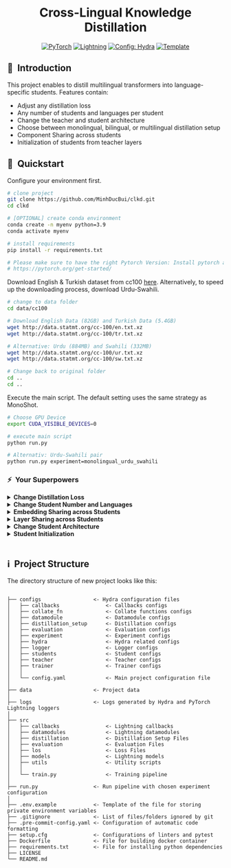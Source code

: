 <div align="center">

# Cross-Lingual Knowledge Distillation

<a href="https://pytorch.org/get-started/locally/"><img alt="PyTorch" src="https://img.shields.io/badge/PyTorch-ee4c2c?logo=pytorch&logoColor=white"></a>
<a href="https://pytorchlightning.ai/"><img alt="Lightning" src="https://img.shields.io/badge/-Lightning-792ee5?logo=pytorchlightning&logoColor=white"></a>
<a href="https://hydra.cc/"><img alt="Config: Hydra" src="https://img.shields.io/badge/Config-Hydra-89b8cd"></a>
<a href="https://github.com/ashleve/lightning-hydra-template"><img alt="Template" src="https://img.shields.io/badge/-Lightning--Hydra--Template-017F2F?style=flat&logo=github&labelColor=gray"></a><br>

</div>

## 📌&nbsp;&nbsp;Introduction
This project enables to distill multilingual transformers into language-specific students. Features contain:

- Adjust any distillation loss 
- Any number of students and languages per student
- Change the teacher and student architecture 
- Choose between monolingual, bilingual, or multilingual distillation setup
- Component Sharing across students
- Initialization of students from teacher layers

## 🚀&nbsp;&nbsp;Quickstart

Configure your environment first.

```bash
# clone project
git clone https://github.com/MinhDucBui/clkd.git
cd clkd

# [OPTIONAL] create conda environment
conda create -n myenv python=3.9
conda activate myenv

# install requirements
pip install -r requirements.txt

# Please make sure to have the right Pytorch Version: Install pytorch according to instructions
# https://pytorch.org/get-started/
```

Download English & Turkish dataset from cc100 [here](https://data.statmt.org/cc-100/). Alternatively, to speed up the downloading process, download Urdu-Swahili.
```bash
# change to data folder
cd data/cc100

# Download English Data (82GB) and Turkish Data (5.4GB)
wget http://data.statmt.org/cc-100/en.txt.xz
wget http://data.statmt.org/cc-100/tr.txt.xz

# Alternative: Urdu (884MB) and Swahili (332MB)
wget http://data.statmt.org/cc-100/ur.txt.xz
wget http://data.statmt.org/cc-100/sw.txt.xz

# Change back to original folder
cd ..
cd ..

```

Execute the main script. The default setting uses the same strategy as MonoShot.
```bash
# Choose GPU Device
export CUDA_VISIBLE_DEVICES=0

# execute main script
python run.py

# Alternativ: Urdu-Swahili pair
python run.py experiment=monolingual_urdu_swahili
```

### ⚡&nbsp;&nbsp;Your Superpowers

<details>
<summary><b>Change Distillation Loss</b></summary>

> Hydra allows you to easily overwrite any parameter defined in your config. See students/individuals/loss for all loss functions.

```bash
python run.py students/individual/loss=monoalignment
```

To contruct your own distillation loss, we provide [bass losses](https://github.com/MinhDucBui/clkd/tree/main/configs/students/individual/loss/base_loss), that can be used to construct the final loss. Furthermore, we provide all distillation losses used in this thesis [here](https://github.com/MinhDucBui/clkd/tree/main/configs/students/individual/loss).
  
Example of constucting the distillation loss from the MLM loss and logit distillation with CE loss with equal weighting.
  

```
_target_: src.loss.loss.GeneralLoss
defaults:
  - base_loss@base_loss.mlm: mlm.yaml
  - base_loss@base_loss.softtargets_ce: softtargets_ce.yaml

base_loss:
  softtargets_ce:
    temperature: 4.0

loss_weighting:
  mlm: 0.5
  softtargets_ce: 0.5
```
  
  
</details>

<details>
<summary><b>Change Student Number and Languages</b></summary>

> We constructed some default configs for different scenarios:

```bash
# monolingual setting with english-turkish language pair
python train.py experiment=monolingual

# monolingual setting with english-basque language pair
python train.py experiment=monolingual_eu

# monolingual setting with english-turkish language pair
python train.py experiment=monolingual_sw

# monolingual setting with english-turkish language pair
python train.py experiment=monolingual_ur

# bilingual setting with english-turkish language pair
python train.py experiment=monolingual_bilingual
```

To construct a custom setting, please see the documentation [here](https://github.com/MinhDucBui/clkd/blob/main/configs/experiment/monolingual.yaml).

</details>

<details>
<summary><b>Embedding Sharing across Students</b></summary>

```bash
# Share language embeddings only in each student, not across students.
python run.py students.embed_sharing="in_each_model" 
```
To construct a custom setting, please see the documentation [here](https://github.com/MinhDucBui/clkd/blob/main/configs/experiment/monolingual.yaml).

  
</details>

<details>
<summary><b>Layer Sharing across Students</b></summary>

Please see the documentation [here](https://github.com/MinhDucBui/clkd/blob/main/configs/students/default.yaml#L4-L10).

  
</details>

<details>
<summary><b>Change Student Architecture</b></summary>

```bash
# Use the same architecture as the teacher
python run.py students/individual/model=from_teacher
```
More architectures can be found [here](https://github.com/MinhDucBui/clkd/tree/main/configs/students/individual/model).   

</details>


<details>
<summary><b>Student Initialization</b></summary>
  
> Default uses weights from the teacher.  
```bash
# Randomly Initialize Embedding Weights
python run.py students.individual.model.weights_from_teacher.embeddings=False
  
# Randomly Initialize Layer Weights
python run.py students.individual.model.weights_from_teacher.transformer_blocks=False
```

</details>

<br>

## ℹ️&nbsp;&nbsp;Project Structure
The directory structure of new project looks like this:
```

├── configs                 <- Hydra configuration files
│   ├── callbacks               <- Callbacks configs
│   ├── collate_fn              <- Collate functions configs
│   ├── datamodule              <- Datamodule configs
│   ├── distillation_setup      <- Distillation configs
│   ├── evaluation              <- Evaluation configs
│   ├── experiment              <- Experiment configs
│   ├── hydra                   <- Hydra related configs
│   ├── logger                  <- Logger configs
│   ├── students                <- Student configs
│   ├── teacher                 <- Teacher configs
│   ├── trainer                 <- Trainer configs
│   │
│   └── config.yaml             <- Main project configuration file
│
├── data                    <- Project data
│
├── logs                    <- Logs generated by Hydra and PyTorch Lightning loggers
│
├── src
│   ├── callbacks               <- Lightning callbacks
│   ├── datamodules             <- Lightning datamodules
│   ├── distillation            <- Distillation Setup Files
│   ├── evaluation              <- Evaluation Files
│   ├── los                     <- Loss Files
│   ├── models                  <- Lightning models
│   ├── utils                   <- Utility scripts
│   │
│   └── train.py                <- Training pipeline
│
├── run.py                  <- Run pipeline with chosen experiment configuration
│
├── .env.example            <- Template of the file for storing private environment variables
├── .gitignore              <- List of files/folders ignored by git
├── .pre-commit-config.yaml <- Configuration of automatic code formatting
├── setup.cfg               <- Configurations of linters and pytest
├── Dockerfile              <- File for building docker container
├── requirements.txt        <- File for installing python dependencies
├── LICENSE
└── README.md
```
<br>
